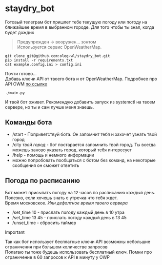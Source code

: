 # staydry_bot
Готовый телеграм бот пришлет тебе текущую погоду или погоду на ближайшее время в выбранном городе.
Для того чтобы ты знал, когда будет дождик<br>
> Предупрежден -> вооружен... зонтом<br>
Используется сервис OpenWeatherMap.
```
git clone git@github.com:oleg-wl/staydry_bot.git
pip install -r requirements.txt
cat example.config.ini > config.ini
```
Почти готово...<br>
Добавь ключи API от твоего бота и от OpenWeatherMap. Подробнее про API OWM [по ссылке](https://openweathermap.org/current)
```
./main.py
```
И твой бот оживет. Рекомендую добавить запуск из systemctl на твоем сервере, но ты и сам лучше меня знаешь.

## Команды бота
* /start - Поприветствуй бота. Он запомнит тебя и захочет узнать твой город
* /city _твой город_ - бот постарается запомнить твой город. Ты всегда можешь заново указать город, который тебя интересует
* /help - помощь и немного информации 
* можно попробовать пообщаться с ботом без команд, на некоторые сообщения он сможет ответить

## Погода по расписанию
Бот может присылать погоду на 12 часов по расписанию каждый день. Полезно, если хочешь знать с утречка что тебя ждет.<br>
Время московское. _Или дефолтное время твоего сервера_
* /set_time 10 - прислать погоду каждый день в 10 утра
* /set_time 13 45 - прислать погоду каждый день в 13 45
* /unset_time - сбросить таймер


> [!IMPORTANT] 
> Так как бот использует бесплатные ключи API возможны небольшие ограничения при большом количестве запросов<br>
> Полагаю ты тоже будешь использовать бесплатный ключ. Помни про ограничение в 60 запросов к API в минуту у OWP
